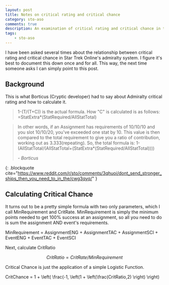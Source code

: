 ```yaml
---
layout: post
title: Notes on critical rating and critical chance
category: sto-aso
comments: true
description: An examination of critical rating and critical chance in the Admiralty system. 
tags:
    - sto-aso
---
```


I have been asked several times about the relationship between critical rating and critical chance in Star Trek Online's admiralty system. I figure it's best to document this down once and for all. This way, the next time someone asks I can simply point to this post.

## Background

This is what Borticus (Cryptic developer) had to say about Admiralty critical rating and how to calculate it.

> 1-(T/(T+C)) is the actual formula.
> How "C" is calculated is as follows:
> =StatExtra*(StatRequired/AllStatTotal)

> In other words, if an Assignment has requirements of 10/10/10 and you slot 10/10/20, you've exceeded one stat by 10. This value is then compared to the total requirement to give you a ratio of contribution, working out as 3.333(repeating).
> So, the total formula is:
> 1-(AllStatTotal/(AllStatTotal+(StatExtra*(StatRequired/AllStatTotal))))
> <footer><cite> - Borticus</cite></footer>
{: .blockquote cite="https://www.reddit.com/r/sto/comments/3qhuoi/dont_send_stronger_ships_then_you_need_to_in_the/cwg3qyq/" }


## Calculating Critical Chance

It turns out to be a pretty simple formula with two only parameters, which I call MinRequirement and CritRate. MinRequirement is simply the minimum points needed to get 100% success at an assignment, so all you need to do is sum the assignment AND event's requirements.

MinRequirement = AssignmentENG + AssignmentTAC + AssignmentSCI + EventENG + EventTAC + EventSCI

Next, calculate CritRatio

$$CritRatio = CritRate / MinRequirement$$

Critical Chance is just the application of a simple Logistic Function.

CritChance = 1 + \left( \frac(-1, \left(1 + \left(\frac(CritRatio,2) \right) \right)

